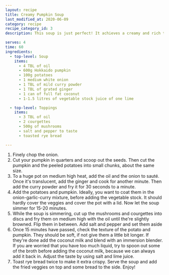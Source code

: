 ```yaml
---
layout: recipe
title: Creamy Pumpkin Soup
last_modified_at: 2020-06-09
category: recipe
recipe_category_id: 3
description: This soup is just perfect! It achieves a creamy and rich texture without any nasty ingredients and I also find the ginger and curry powder gives it tiny Asian twist. It's flavourful and ridiculously easy to make.

serves: 4
time: 60
ingredients:
  - top-level: Soup
    items:
      - 4 TBL of oil
      - 600g Hokkaido pumpkin
      - 100g potatoes
      - 1 medium white onion
      - 1 TBL of mild curry powder
      - 1 TBL of grated ginger
      - 1 can of full fat coconut
      - 1-1.5 litres of vegetable stock juice of one lime

  - top-level: Toppings
    items:
      - 3 TBL of oil
      - 2 courgettes
      - 500g of mushrooms
      - salt and pepper to taste
      - toasted rye bread

---
```

1.	Finely chop the onion.
2.	Cut your pumpkin in quarters and scoop out the seeds. Then cut the pumpkin and the peeled potatoes into small chunks, about the same size.
3.	To a huge pot on medium high heat, add the oil and the onion to sauté. Once it's translucent, add the ginger and cook for another minute. Then add the curry powder and fry it for 30 seconds to a minute.
4.	Add the potatoes and pumpkin. Ideally, you want to coat them in the onion-garlic-curry mixture, before adding the vegetable stock. It should hardly cover the veggies and cover the pot with a lid. Now let the soup simmer for 15-20 minutes.
5.	While the soup is simmering, cut up the mushrooms and courgettes into discs and fry them on medium high with the oil until the're slightly browned. Flip them in between. Add salt and pepper and set them aside
6.	Once 15 minutes have passed, check the texture of the potato and pumpkin. They should be soft, if not give them a little bit longer. If they're done add the coconut milk and blend with an immersion blender. If you are worried that you have too much liquid, try to spoon out some of the broth before adding the coconut milk, because we can always add it back in. Adjust the taste by using salt and lime juice.
7.	Toast rye bread twice to make it extra crispy. Serve the soup and add the fried veggies on top and some bread to the side. Enjoy!
